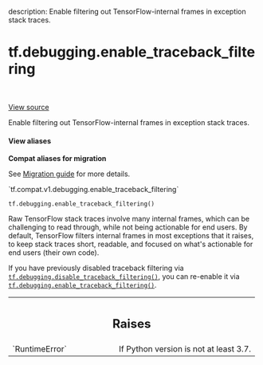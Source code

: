 description: Enable filtering out TensorFlow-internal frames in exception stack traces.

<div itemscope itemtype="http://developers.google.com/ReferenceObject">
<meta itemprop="name" content="tf.debugging.enable_traceback_filtering" />
<meta itemprop="path" content="Stable" />
</div>

# tf.debugging.enable_traceback_filtering

<!-- Insert buttons and diff -->

<table class="tfo-notebook-buttons tfo-api nocontent" align="left">

</table>

<a target="_blank" class="external" href="/code/stable/tensorflow/python/util/traceback_utils.py">View source</a>



Enable filtering out TensorFlow-internal frames in exception stack traces.


<section class="expandable">
  <h4 class="showalways">View aliases</h4>
  <p>
<b>Compat aliases for migration</b>
<p>See
<a href="https://www.tensorflow.org/guide/migrate">Migration guide</a> for
more details.</p>
<p>`tf.compat.v1.debugging.enable_traceback_filtering`</p>
</p>
</section>

<pre class="devsite-click-to-copy prettyprint lang-py tfo-signature-link">
<code>tf.debugging.enable_traceback_filtering()
</code></pre>



<!-- Placeholder for "Used in" -->

Raw TensorFlow stack traces involve many internal frames, which can be
challenging to read through, while not being actionable for end users.
By default, TensorFlow filters internal frames in most exceptions that it
raises, to keep stack traces short, readable, and focused on what's
actionable for end users (their own code).

If you have previously disabled traceback filtering via
<a href="../../tf/debugging/disable_traceback_filtering.md"><code>tf.debugging.disable_traceback_filtering()</code></a>, you can re-enable it via
<a href="../../tf/debugging/enable_traceback_filtering.md"><code>tf.debugging.enable_traceback_filtering()</code></a>.

<!-- Tabular view -->
 <table class="responsive fixed orange">
<colgroup><col width="214px"><col></colgroup>
<tr><th colspan="2"><h2 class="add-link">Raises</h2></th></tr>

<tr>
<td>
`RuntimeError`<a id="RuntimeError"></a>
</td>
<td>
If Python version is not at least 3.7.
</td>
</tr>
</table>

